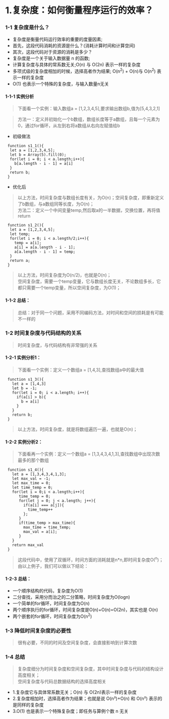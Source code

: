 # 1.复杂度：如何衡量程序运行的效率？

### 1-1 复杂度是什么？

 - 复杂度是衡量代码运行效率的重要的度量因素;
 - 首先，这段代码消耗的资源是什么？(消耗计算时间和计算空间)
 - 其次，这段代码对于资源的消耗是多少？
 - 复杂度是一个关于输入数据量 n 的函数;
 - 计算复杂度与具体的常系数无关;O(n) 与 O(2n) 表示一样的复杂度
 - 多项式级的复杂度相加的时候，选择高者作为结果; O(n<sup>2</sup>) + O(n)与 O(n<sup>2</sup>) 表示一样的复杂度
 -  O(1) 也表示一个特殊的复杂度，与输入数量n无关<br/>

#### 1-1-1 实例分析

> 下面看一个实例：输入数组a = [1,2,3,4,5],要求输出数组b,值为[5,4,3,2,1]<br/>

> 方法一：定义并初始化一个b数组，数组长度等于a数组，且每一个元素为0，通过for循环，从左到右将a数组从右向左赋值给b<br/>

- 初级做法

```
 function s1_1(){
  let a = [1,2,3,4,5];
  let b = Array(5).fill(0);
  for(let i = 0; i < a.length;i++){
    b[a.length - i - 1] = a[i]
  }
  return b;
 }
```
- 优化后

> 以上方法，时间复杂度与数组长度有关，为O(n)；空间复杂度，即重新定义了b数组，与a数组同等长度，为O(n)；<br/>
> 方法二：定义一个中间变量temp,然后取a的一半数据，交换位置，再将值return<br/>

```
 function s1_2(){
  let a = [1,2,3,4,5];
  let temp;
  for(let i = 0; i < a.length/2;i++){
    temp = a[i];
    a[i] = a[a.length - i - 1];
    a[a.length - i - 1] = temp;
  }
  return a;
 }
```

> 以上方法，时间复杂度为O(n/2)，也就是O(n)；<br/>
>空间复杂度，需要一个temp变量，它与数组长度无关，不论数组多长，它都只需要一个temp变量，所以空间复杂度，为O(1)；<br/>

#### 1-1-2 总结：
>总结：对于同一个问题，采用不同编码方法，对时间和空间的损耗是有可能不一样的</b>


### 1-2 时间复杂度与代码结构的关系

>时间复杂度，与代码结构有非常强的关系<br/>

#### 1-2-1 实例分析1：

> 下面看一个实例：定义一个数组a = [1,4,3],查找数组a中的最大值<br/>

```
 function s1_3(){
   let a = [1,4,3]
   let b = -1;
   for(let i = 0; i < a.length; i++){
     if(a[i] > b){
       b = a[i]
     }
   }
   return b;
 }
```

> 以上方法，时间复杂度，就是将数组遍历一遍，也就是O(n)；<br/>

#### 1-2-2 实例分析2：

> 下面看再一个实例：定义一个数组a = [1,3,4,3,4,1,3],查找数组中出现次数最多的那个数组<br/>

```
 function s1_4(){
   let a = [1,3,4,3,4,1,3];
   let max_val = -1;
   let max_time = 0;
   let time_temp = 0;
   for(let i = 0;i < a.length;i++){
      time_temp = 0;
      for(let j = 0; j < a.length; j++){
        if(a[i] === a[j]){
          time_temp++
        };
      }
      if(time_temp > max_time){
        max_time = time_temp;
        max_val = a[i];
      }
   }
   return max_val
 }
```

> 这段代码中，使用了双循环，时间方面的消耗就是n*n,即时间复杂度O(<sup>n</sup>)；<br/>
>由以上例子，我们可以做以下结论：<br/>

#### 1-2-3 总结：

 - 一个顺序结构的代码，复杂度为O(1)
 - 二分查找，采用分而治之的二分策略，时间复杂度为O(logn)
 - 一个简单的for循环，时间复杂度为O(n)
 - 两个顺序执行的for循环，时间复杂度是O(n)+O(n)=O(2n)，其实也是 O(n)
 - 两个嵌套的for循环，时间复杂度为O(n<sup>2</sup>)


### 1-3 降低时间复杂度的必要性

> 很有必要，不同的时间及空间复杂度，会直接影响到计算次数

### 1-4 总结

> 复杂度细分为时间复杂度和空间复杂度，其中时间复杂度与代码的结构设计高度相关；<br/>
> 空间复杂度与代码总数据结构的选择高度相关<br/>

 - 1.复杂度它与具体常系数无关；O(n) 与 O(2n)表示一样的复杂度
 - 2.复杂度相加时，选择高者作为结果；也就是说 O(n²)+O(n) 和 O(n²) 表示的是同样的复杂度
 - 3.O(1) 也是表示一个特殊复杂度；即任务与算例个数 n 无关

 